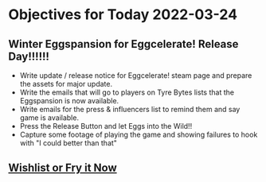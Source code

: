 # Objectives for Today 2022-03-24

## Winter Eggspansion for Eggcelerate! Release Day!!!!!!

- Write update / release notice for Eggcelerate! steam page and prepare the assets for major update.
- Write the emails that will go to players on Tyre Bytes lists that the Eggspansion is now available.
- Write emails for the press & influencers list to remind them and say game is available.
- Press the Release Button and let Eggs into the Wild!!
- Capture some footage of playing the game and showing failures to hook with "I could better than that"

## [Wishlist or Fry it Now](https://store.steampowered.com/app/1902100/Winter_Eggspansion_for_Eggcelerate/)
